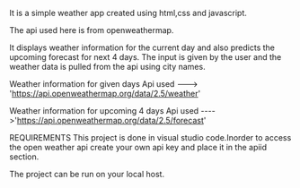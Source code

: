 It is a simple weather app created using html,css and javascript.

The api used here is from openweathermap.

It displays weather information for the current day and also predicts the upcoming forecast for next 4 days.
The input is given by the user and the weather data is pulled from the api using city names.

Weather information for given days
Api used ---> 'https://api.openweathermap.org/data/2.5/weather'

Weather information for upcoming 4 days
Api used ---->'https://api.openweathermap.org/data/2.5/forecast'


REQUIREMENTS
This project is done in visual studio code.Inorder to access the open weather api create your own api key and place it in the apiid section.

The project can be run on your local host.
